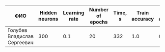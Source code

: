 | ФИО                         | Hidden neurons | Learning rate | Number of epochs | Time, s | Train accuracy | Test accuracy |
| --------------------------- | -------------- | ------------- | ---------------- | ------- | -------------- | ------------- |
| Голубев Владислав Сергеевич | 300            | 0.1           | 20               | 332  | 1.0        | 0.9836       |
